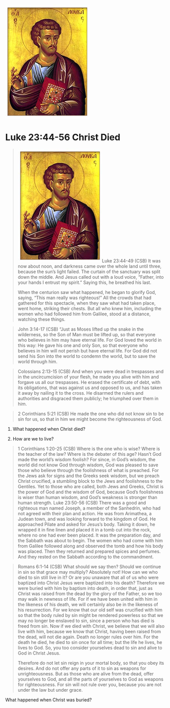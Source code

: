 <img class="intro-right" src="art-luke.jpg">

# Luke 23:44-56 Christ Died

<!-- toc -->

><img class="intro-right" src="art-luke.jpg">Luke 23:44-49 (CSB) It was now about noon, and darkness came over the whole land until three, because the sun’s light failed. The curtain of the sanctuary was split down the middle. And Jesus called out with a loud voice, “Father, into your hands I entrust my spirit.” Saying this, he breathed his last.
>
>When the centurion saw what happened, he began to glorify God, saying, “This man really was righteous!” All the crowds that had gathered for this spectacle, when they saw what had taken place, went home, striking their chests. But all who knew him, including the women who had followed him from Galilee, stood at a distance, watching these things.

>John 3:14-17 (CSB) “Just as Moses lifted up the snake in the wilderness, so the Son of Man must be lifted up, so that everyone who believes in him may have eternal life. For God loved the world in this way: He gave his one and only Son, so that everyone who believes in him will not perish but have eternal life. For God did not send his Son into the world to condemn the world, but to save the world through him.

>Colossians 2:13-15 (CSB) And when you were dead in trespasses and in the uncircumcision of your flesh, he made you alive with him and forgave us all our trespasses. He erased the certificate of debt, with its obligations, that was against us and opposed to us, and has taken it away by nailing it to the cross. He disarmed the rulers and authorities and disgraced them publicly; he triumphed over them in him.

>2 Corinthians 5:21 (CSB) He made the one who did not know sin to be sin for us, so that in him we might become the righteousness of God.

1. What happened when Christ died?

2. How are we to live?

>1 Corinthians 1:20-25 (CSB) Where is the one who is wise? Where is the teacher of the law? Where is the debater of this age? Hasn’t God made the world’s wisdom foolish? For since, in God’s wisdom, the world did not know God through wisdom, God was pleased to save those who believe through the foolishness of what is preached. For the Jews ask for signs and the Greeks seek wisdom, but we preach Christ crucified, a stumbling block to the Jews and foolishness to the Gentiles. Yet to those who are called, both Jews and Greeks, Christ is the power of God and the wisdom of God, because God’s foolishness is wiser than human wisdom, and God’s weakness is stronger than human strength.
>Luke 23:50-56 (CSB) There was a good and righteous man named Joseph, a member of the Sanhedrin, who had not agreed with their plan and action. He was from Arimathea, a Judean town, and was looking forward to the kingdom of God. He approached Pilate and asked for Jesus’s body. Taking it down, he wrapped it in fine linen and placed it in a tomb cut into the rock, where no one had ever been placed. It was the preparation day, and the Sabbath was about to begin. The women who had come with him from Galilee followed along and observed the tomb and how his body was placed. Then they returned and prepared spices and perfumes. And they rested on the Sabbath according to the commandment.

>Romans 6:1-14 (CSB) What should we say then? Should we continue in sin so that grace may multiply? Absolutely not! How can we who died to sin still live in it? Or are you unaware that all of us who were baptized into Christ Jesus were baptized into his death? Therefore we were buried with him by baptism into death, in order that, just as Christ was raised from the dead by the glory of the Father, so we too may walk in newness of life. For if we have been united with him in the likeness of his death, we will certainly also be in the likeness of his resurrection. For we know that our old self was crucified with him so that the body ruled by sin might be rendered powerless so that we may no longer be enslaved to sin, since a person who has died is freed from sin. Now if we died with Christ, we believe that we will also live with him, because we know that Christ, having been raised from the dead, will not die again. Death no longer rules over him. For the death he died, he died to sin once for all time; but the life he lives, he lives to God. So, you too consider yourselves dead to sin and alive to God in Christ Jesus.
>
>Therefore do not let sin reign in your mortal body, so that you obey its desires. And do not offer any parts of it to sin as weapons for unrighteousness. But as those who are alive from the dead, offer yourselves to God, and all the parts of yourselves to God as weapons for righteousness. For sin will not rule over you, because you are not under the law but under grace.

What happened when Christ was buried?
